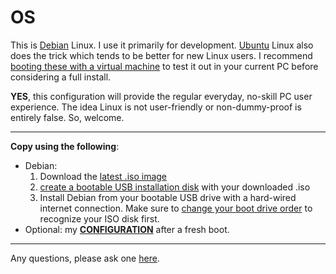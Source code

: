 <link href="../css/styles.css" rel="stylesheet" />

# OS

This is [Debian](https://www.debian.org/) Linux. I use it primarily for development. [Ubuntu](https://ubuntu.com/tutorials/install-ubuntu-desktop#1-overview) Linux also does the trick which tends to be better for new Linux users. I recommend [booting these with a virtual machine](https://ubuntu.com/tutorials/how-to-run-ubuntu-desktop-on-a-virtual-machine-using-virtualbox#1-overview) to test it out in your current PC before considering a full install.

**YES**, this configuration will provide the regular everyday, no-skill PC user experience. The idea Linux is not user-friendly or non-dummy-proof is entirely false. So, welcome.
___

 **Copy using the following**:

- Debian:
	1. Download the [latest .iso image](https://www.debian.org/download)
	2. [create a bootable USB installation disk](https://linuxhint.com/create_bootable_linux_usb_flash_drive/) with your downloaded .iso
	3.  Install Debian from your bootable USB drive with a hard-wired internet connection. Make sure to [change your boot drive order](https://helpdeskgeek.com/how-to/how-to-change-the-boot-order-in-the-bios-on-your-windows-pc/) to recognize your ISO disk first.
- Optional: my **[CONFIGURATION](../pc/setup/index.md)** after a fresh boot.
___

Any questions, please ask one [here](https://github.com/ddaaggeett/ddaaggeett/issues/new/choose).
